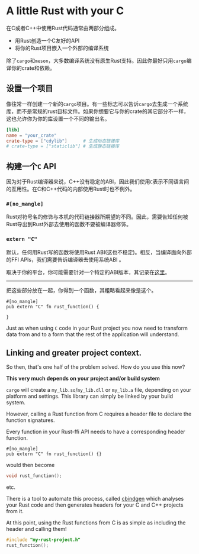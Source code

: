 # A little Rust with your C

在C或者C++中使用Rust代码通常由两部分组成。

- 用Rust创造一个C友好的API
- 将你的Rust项目嵌入一个外部的编译系统

除了`cargo`和`meson`，大多数编译系统没有原生Rust支持。因此你最好只用`cargo`编译你的crate和依赖。

## 设置一个项目

像往常一样创建一个新的`cargo`项目。有一些标志可以告诉`cargo`去生成一个系统库，而不是常规的rust目标文件。如果你想要它与你的crate的其它部分不一样，这也允许你为你的库设置一个不同的输出名。

```toml
[lib]
name = "your_crate"
crate-type = ["cdylib"]      # 生成动态链接库
# crate-type = ["staticlib"] # 生成静态链接库
```

## 构建一个`C` API

因为对于Rust编译器来说，C++没有稳定的ABI，因此我们使用`C`表示不同语言间的互用性。在C和C++代码的内部使用Rust时也不例外。

### `#[no_mangle]`

Rust对符号名的修饰与本机的代码链接器所期望的不同。因此，需要告知任何被Rust导出到Rust外部去使用的函数不要被编译器修饰。

### `extern "C"`

默认，任何用Rust写的函数将使用Rust ABI(这也不稳定)。相反，当编译面向外部的FFI APIs，我们需要告诉编译器去使用系统ABI 。 

取决于你的平台，你可能需要针对一个特定的ABI版本，其记录在[这里](https://doc.rust-lang.org/reference/items/external-blocks.html)。

---

把这些部分放在一起，你得到一个函数，其粗略看起来像是这个。

```rust,ignore
#[no_mangle]
pub extern "C" fn rust_function() {

}
```

Just as when using `C` code in your Rust project you now need to transform data
from and to a form that the rest of the application will understand.

## Linking and greater project context.

So then, that's one half of the problem solved.
How do you use this now?

**This very much depends on your project and/or build system**

`cargo` will create a `my_lib.so`/`my_lib.dll` or `my_lib.a` file,
depending on your platform and settings. This library can simply be linked
by your build system.

However, calling a Rust function from C requires a header file to declare
the function signatures.

Every function in your Rust-ffi API needs to have a corresponding header function.

```rust,ignore
#[no_mangle]
pub extern "C" fn rust_function() {}
```

would then become

```C
void rust_function();
```

etc.

There is a tool to automate this process,
called [cbindgen] which analyses your Rust code
and then generates headers for your C and C++ projects from it.

[cbindgen]: https://github.com/eqrion/cbindgen

At this point, using the Rust functions from C
is as simple as including the header and calling them!

```C
#include "my-rust-project.h"
rust_function();
```
